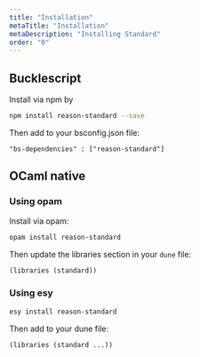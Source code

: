 ```yaml
---
title: "Installation"
metaTitle: "Installation"
metaDescription: "Installing Standard"
order: "0"
---
```


## Bucklescript

Install via npm by

```sh
npm install reason-standard --save
```

Then add to your bsconfig.json file:

`"bs-dependencies" : ["reason-standard"]`

## OCaml native

### Using opam

Install via opam:

```sh
opam install reason-standard
```

Then update the libraries section in your `dune` file:

```clj
(libraries (standard))
```

### Using esy

```sh
esy install reason-standard
```

Then add to your dune file:

`(libraries (standard ...))`
